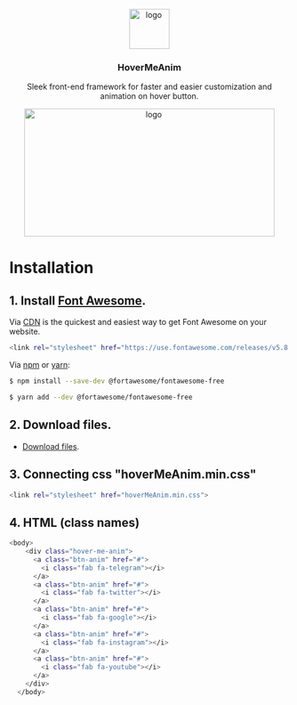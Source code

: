 <p align="center">
    <img src="https://i.stack.imgur.com/80oZH.jpg" alt="logo" width="72" height="72">
</p>

<h3 align="center">HoverMeAnim</h3>

<p align="center">
  Sleek  front-end framework for  faster and easier customization and animation on hover button. 
</p>

<p align="center">
    <img src="https://onaircode.com/wp-content/uploads/2017/11/Stylish-Social-Buttons.jpg" alt="logo" width="450" height="230">
</p>

# Installation

## 1. Install [Font Awesome](https://fontawesome.com).

Via [CDN](https://fontawesome.com/start)  is the quickest and easiest way to get Font Awesome on your website.

```sh
<link rel="stylesheet" href="https://use.fontawesome.com/releases/v5.8.1/css/all.css" integrity="sha384-50oBUHEmvpQ+1lW4y57PTFmhCaXp0ML5d60M1M7uH2+nqUivzIebhndOJK28anvf" crossorigin="anonymous">
```
Via [npm](https://www.npmjs.com/) or [yarn](https://yarnpkg.com/lang/en/):

```sh
$ npm install --save-dev @fortawesome/fontawesome-free
```
```sh
$ yarn add --dev @fortawesome/fontawesome-free
```
## 2. Download files.
 - [Download files](https://github.com/xbaysal11/HoverMeAnim/archive/master.zip).


## 3. Connecting css "hoverMeAnim.min.css"
```sh
<link rel="stylesheet" href="hoverMeAnim.min.css">
```


## 4. HTML (class names)

```sh
<body>
    <div class="hover-me-anim">
      <a class="btn-anim" href="#">
        <i class="fab fa-telegram"></i>
      </a>
      <a class="btn-anim" href="#">
        <i class="fab fa-twitter"></i>
      </a>
      <a class="btn-anim" href="#">
        <i class="fab fa-google"></i>
      </a>
      <a class="btn-anim" href="#">
        <i class="fab fa-instagram"></i>
      </a>
      <a class="btn-anim" href="#">
        <i class="fab fa-youtube"></i>
      </a>
    </div>
  </body>
```

